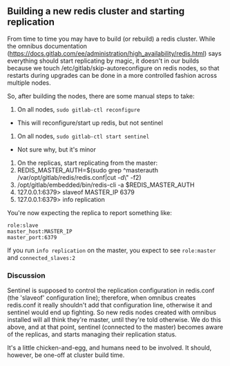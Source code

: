 ## Building a new redis cluster and starting replication

From time to time you may have to build (or rebuild) a redis cluster.  While the omnibus documentation (https://docs.gitlab.com/ee/administration/high_availability/redis.html) says everything should start replicating by magic, it doesn't in our builds because we touch /etc/gitlab/skip-autoreconfigure on redis nodes, so that restarts during upgrades can be done in a more controlled fashion across multiple nodes.

So, after building the nodes, there are some manual steps to take:

1. On all nodes, `sudo gitlab-ctl reconfigure`
  * This will reconfigure/start up redis, but not sentinel
1. On all nodes, `sudo gitlab-ctl start sentinel`
  * Not sure why, but it's minor
1. On the replicas, start replicating from the master:
  1. REDIS_MASTER_AUTH=$(sudo grep ^masterauth /var/opt/gitlab/redis/redis.conf|cut -d\\" -f2)
  1. /opt/gitlab/embedded/bin/redis-cli -a $REDIS_MASTER_AUTH
  1. 127.0.0.1:6379> slaveof MASTER_IP 6379
  1. 127.0.0.1:6379> info replication

You're now expecting the replica to report something like:
```
role:slave
master_host:MASTER_IP
master_port:6379
```

If you run `info replication` on the master, you expect to see `role:master` and `connected_slaves:2`

### Discussion
Sentinel is supposed to control the replication configuration in redis.conf (the 'slaveof' configuration line); therefore, when omnibus creates redis.conf it really shouldn't add that configuration line, otherwise it and sentinel would end up fighting.  So new redis nodes created with omnibus installed will all think they're master, until they're told otherwise.  We do this above, and at that point, sentinel (connected to the master) becomes aware of the replicas, and starts managing their replication status.

It's a little chicken-and-egg, and humans need to be involved.  It should, however, be one-off at cluster build time.
